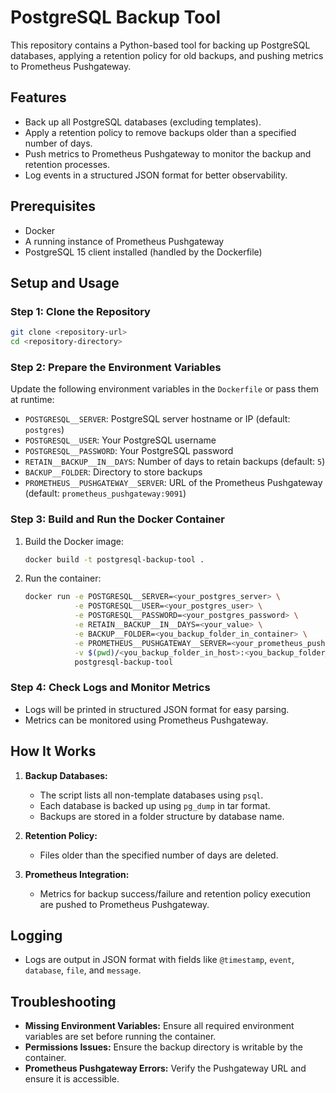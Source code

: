 # PostgreSQL Backup Tool

This repository contains a Python-based tool for backing up PostgreSQL databases, applying a retention policy for old backups, and pushing metrics to Prometheus Pushgateway.

## Features

- Back up all PostgreSQL databases (excluding templates).
- Apply a retention policy to remove backups older than a specified number of days.
- Push metrics to Prometheus Pushgateway to monitor the backup and retention processes.
- Log events in a structured JSON format for better observability.

## Prerequisites

- Docker
- A running instance of Prometheus Pushgateway
- PostgreSQL 15 client installed (handled by the Dockerfile)

## Setup and Usage

### Step 1: Clone the Repository

```bash
git clone <repository-url>
cd <repository-directory>
```

### Step 2: Prepare the Environment Variables

Update the following environment variables in the `Dockerfile` or pass them at runtime:

- `POSTGRESQL__SERVER`: PostgreSQL server hostname or IP (default: `postgres`)
- `POSTGRESQL__USER`: Your PostgreSQL username
- `POSTGRESQL__PASSWORD`: Your PostgreSQL password
- `RETAIN__BACKUP__IN__DAYS`: Number of days to retain backups (default: `5`)
- `BACKUP__FOLDER`: Directory to store backups
- `PROMETHEUS__PUSHGATEWAY__SERVER`: URL of the Prometheus Pushgateway (default: `prometheus_pushgateway:9091`)

### Step 3: Build and Run the Docker Container

1. Build the Docker image:
   ```bash
   docker build -t postgresql-backup-tool .
   ```

2. Run the container:
   ```bash
   docker run -e POSTGRESQL__SERVER=<your_postgres_server> \
              -e POSTGRESQL__USER=<your_postgres_user> \
              -e POSTGRESQL__PASSWORD=<your_postgres_password> \
              -e RETAIN__BACKUP__IN__DAYS=<your_value> \
              -e BACKUP__FOLDER=<you_backup_folder_in_container> \
              -e PROMETHEUS__PUSHGATEWAY__SERVER=<your_prometheus_pushgateway_endpoint> \
              -v $(pwd)/<you_backup_folder_in_host>:<you_backup_folder_in_container> \
              postgresql-backup-tool
   ```

### Step 4: Check Logs and Monitor Metrics

- Logs will be printed in structured JSON format for easy parsing.
- Metrics can be monitored using Prometheus Pushgateway.

## How It Works

1. **Backup Databases:**
   - The script lists all non-template databases using `psql`.
   - Each database is backed up using `pg_dump` in tar format.
   - Backups are stored in a folder structure by database name.

2. **Retention Policy:**
   - Files older than the specified number of days are deleted.

3. **Prometheus Integration:**
   - Metrics for backup success/failure and retention policy execution are pushed to Prometheus Pushgateway.

## Logging

- Logs are output in JSON format with fields like `@timestamp`, `event`, `database`, `file`, and `message`.

## Troubleshooting

- **Missing Environment Variables:** Ensure all required environment variables are set before running the container.
- **Permissions Issues:** Ensure the backup directory is writable by the container.
- **Prometheus Pushgateway Errors:** Verify the Pushgateway URL and ensure it is accessible.


